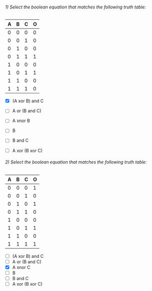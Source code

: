 ###### 1) Select the boolean equation that matches the following truth table:
| A | B | C | O |
| - | - | - | - |
| 0 | 0 | 0 | 0 |
| 0 | 0 | 1 | 0 |
| 0 | 1 | 0 | 0 |
| 0 | 1 | 1 | 1 |
| 1 | 0 | 0 | 0 |
| 1 | 0 | 1 | 1 |
| 1 | 1 | 0 | 0 |
| 1 | 1 | 1 | 0 |


- [x] (A xor B) and C
- [ ] A or (B and C)
- [ ] A xnor B
- [ ] B
- [ ] B and C
- [ ] A xor (B xor C)



###### 2) Select the boolean equation that matches the following truth table:
| A | B | C | O |
| - | - | - | - |
| 0 | 0 | 0 | 1 |
| 0 | 0 | 1 | 0 |
| 0 | 1 | 0 | 1 |
| 0 | 1 | 1 | 0 |
| 1 | 0 | 0 | 0 |
| 1 | 0 | 1 | 1 |
| 1 | 1 | 0 | 0 |
| 1 | 1 | 1 | 1 |


- [ ] (A xor B) and C
- [ ] A or (B and C)
- [x] A xnor C
- [ ] B
- [ ] B and C
- [ ] A xor (B xor C)
